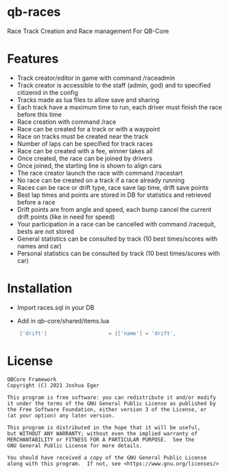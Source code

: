 # qb-races
Race Track Creation and Race management For QB-Core

# Features
* Track creator/editor in game with command /raceadmin
* Track creator is accessible to the staff (admin, god) and to specified citizenid in the config
* Tracks made as lua files to allow save and sharing
* Each track have a maximum time to run, each driver must finish the race before this time
* Race creation with command /race
* Race can be created for a track or with a waypoint
* Race on tracks must be created near the track
* Number of laps can be specified for track races
* Race can be created with a fee, winner takes all
* Once created, the race can be joined by drivers
* Once joined, the starting line is shown to align cars
* The race creator launch the race with command /racestart
* No race can be created on a track if a race already running
* Races can be race or drift type, race save lap time, drift save points
* Best lap times and points are stored in DB for statistics and retrieved before a race
* Drift points are from angle and speed, each bump cancel the current drift points (like in need for speed)
* Your participation in a race can be cancelled with command /racequit, bests are not stored
* General statistics can be consulted by track (10 best times/scores with names and car)
* Personal statistics can be consulted by track (10 best times/scores with car)


# Installation
* Import races.sql in your DB

* Add in qb-core/shared/items.lua
```lua
	['drift'] 				 	 = {['name'] = 'drift', 			  	  		['label'] = 'Drift configuration', 					['weight'] = 1000, 		['type'] = 'item', 		['image'] = 'laptop.png', 				['unique'] = true, 	['useable'] = true, 	['shouldClose'] = true,	   ['combinable'] = nil,   ['description'] = 'Chip to toggle drift mode'},
```


# License

    QBCore Framework
    Copyright (C) 2021 Joshua Eger

    This program is free software: you can redistribute it and/or modify
    it under the terms of the GNU General Public License as published by
    the Free Software Foundation, either version 3 of the License, or
    (at your option) any later version.

    This program is distributed in the hope that it will be useful,
    but WITHOUT ANY WARRANTY; without even the implied warranty of
    MERCHANTABILITY or FITNESS FOR A PARTICULAR PURPOSE.  See the
    GNU General Public License for more details.

    You should have received a copy of the GNU General Public License
    along with this program.  If not, see <https://www.gnu.org/licenses/>
